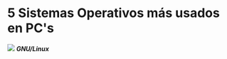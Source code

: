 # 5 Sistemas Operativos más usados en PC's

![](https://upload.wikimedia.org/wikipedia/commons/0/06/Gnulinux.png)
***GNU/Linux***
